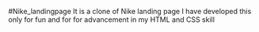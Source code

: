 #Nike_landingpage
It is a clone of Nike landing page I have developed this only for fun and for for advancement in my HTML and CSS skill
